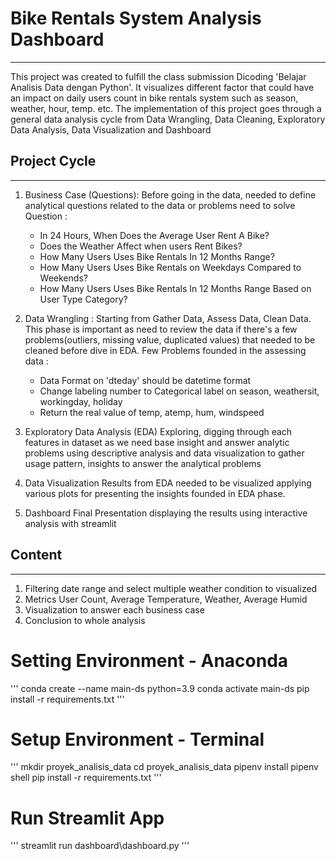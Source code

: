 # Bike Rentals System Analysis Dashboard
----
This project was created to fulfill the class submission Dicoding 'Belajar Analisis Data dengan Python'. It visualizes different factor that could have an impact on daily users count in bike rentals system such as season, weather, hour, temp. etc.
The implementation of this project goes through a general data analysis cycle from Data Wrangling, Data Cleaning, Exploratory Data Analysis, Data Visualization and Dashboard

## Project Cycle
----
1. Business Case (Questions):
    Before going in the data, needed to define analytical questions related to the data or problems need to solve
    Question :
    - In 24 Hours, When Does the Average User Rent A Bike?
    - Does the Weather Affect when users Rent Bikes?
    - How Many Users Uses Bike Rentals In 12 Months Range?
    - How Many Users Uses Bike Rentals on Weekdays Compared to Weekends?
    - How Many Users Uses Bike Rentals In 12 Months Range Based on User Type Category?

2. Data Wrangling :
    Starting from Gather Data, Assess Data, Clean Data. This phase is important as need to review the data if there's a few problems(outliers, missing value, duplicated values) that needed to be cleaned before dive in EDA.
    Few Problems founded in the assessing data :
    - Data Format on 'dteday' should be datetime format
    - Change labeling number to Categorical label on season, weathersit, workingday, holiday
    - Return the real value of temp, atemp, hum, windspeed

3. Exploratory Data Analysis (EDA)
    Exploring, digging through each features in dataset as we need base insight and answer analytic problems using descriptive analysis and data visualization to gather usage pattern, insights to answer the analytical problems

4. Data Visualization
    Results from EDA needed to be visualized applying various plots for presenting the insights founded in EDA phase.

5. Dashboard
    Final Presentation displaying the results using interactive analysis with streamlit 

## Content
----
1. Filtering date range and select multiple weather condition to visualized
2. Metrics User Count, Average Temperature, Weather, Average Humid
3. Visualization to answer each business case
4. Conclusion to whole analysis

# Setting Environment - Anaconda
'''
conda create --name main-ds python=3.9
conda activate main-ds
pip install -r requirements.txt
'''

# Setup Environment - Terminal
'''
mkdir proyek_analisis_data
cd proyek_analisis_data
pipenv install
pipenv shell
pip install -r requirements.txt
'''

# Run Streamlit App
'''
streamlit run dashboard\dashboard.py
'''